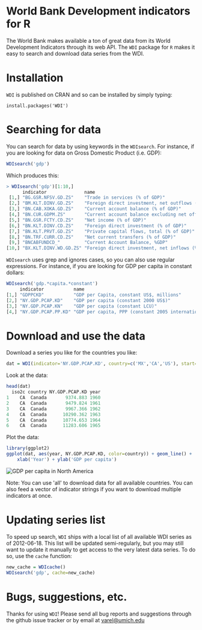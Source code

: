 # World Bank Development indicators for R

The World Bank makes available a ton of great data from its World Development Indicators through its web API. The `WDI` package for `R` makes it easy to search and download data series from the WDI. 

# Installation

`WDI` is published on CRAN and so can be installed by simply typing: 

    install.packages('WDI')

# Searching for data

You can search for data by using keywords in the `WDIsearch`. For instance, if you are looking for data on Gross Domestic Product (i.e. GDP): 

```r
WDIsearch('gdp')
```

Which produces this: 

```r
> WDIsearch('gdp')[1:10,]
      indicator              name                                                                      
 [1,] "BG.GSR.NFSV.GD.ZS"    "Trade in services (% of GDP)"                                            
 [2,] "BM.KLT.DINV.GD.ZS"    "Foreign direct investment, net outflows (% of GDP)"                      
 [3,] "BN.CAB.XOKA.GD.ZS"    "Current account balance (% of GDP)"                                      
 [4,] "BN.CUR.GDPM.ZS"       "Current account balance excluding net official capital grants (% of GDP)"
 [5,] "BN.GSR.FCTY.CD.ZS"    "Net income (% of GDP)"                                                   
 [6,] "BN.KLT.DINV.CD.ZS"    "Foreign direct investment (% of GDP)"                                    
 [7,] "BN.KLT.PRVT.GD.ZS"    "Private capital flows, total (% of GDP)"                                 
 [8,] "BN.TRF.CURR.CD.ZS"    "Net current transfers (% of GDP)"                                        
 [9,] "BNCABFUNDCD_"         "Current Account Balance, %GDP"                                           
[10,] "BX.KLT.DINV.WD.GD.ZS" "Foreign direct investment, net inflows (% of GDP)" 
```

`WDIsearch` uses grep and ignores cases, so you can also use regular expressions. For instance, if you are looking for GDP per capita in constant dollars: 

```r
WDIsearch('gdp.*capita.*constant')
     indicator           name                                                 
[1,] "GDPPCKD"           "GDP per Capita, constant US$, millions"             
[2,] "NY.GDP.PCAP.KD"    "GDP per capita (constant 2000 US$)"                 
[3,] "NY.GDP.PCAP.KN"    "GDP per capita (constant LCU)"                      
[4,] "NY.GDP.PCAP.PP.KD" "GDP per capita, PPP (constant 2005 international $)"
```

# Download and use the data

Download a series you like for the countries you like:

```r
dat = WDI(indicator='NY.GDP.PCAP.KD', country=c('MX','CA','US'), start=1960, end=2012)
```

Look at the data: 

```r
head(dat)
  iso2c country NY.GDP.PCAP.KD year
1    CA  Canada       9374.883 1960
2    CA  Canada       9479.824 1961
3    CA  Canada       9967.366 1962
4    CA  Canada      10290.362 1963
5    CA  Canada      10774.653 1964
6    CA  Canada      11283.606 1965
```

Plot the data:

```r
library(ggplot2)
ggplot(dat, aes(year, NY.GDP.PCAP.KD, color=country)) + geom_line() + 
    xlab('Year') + ylab('GDP per capita')
```

![GDP per capita in North America](https://github.com/vincentarelbundock/WDI/raw/master/web/gdp_per_capita.jpg)

Note: You can use 'all' to download data for all available countries. You can also feed a vector of indicator strings if you want to download multiple indicators at once.


# Updating series list

To speed up search, `WDI` ships with a local list of all available WDI series as of 2012-06-18. This list will be updated semi-regularly, but you may still want to update it manually to get access to the very latest data series. To do so, use the `cache` function:

```r
new_cache = WDIcache()
WDIsearch('gdp', cache=new_cache)
```

# Bugs, suggestions, etc.

Thanks for using `WDI`! Please send all bug reports and suggestions through the github issue tracker or by email at varel@umich.edu 


